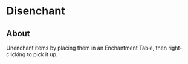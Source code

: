Disenchant
==========

## About
Unenchant items by placing them in an Enchantment Table, then right-clicking to pick it up.
